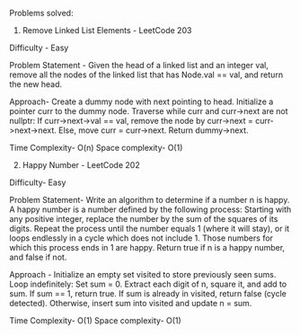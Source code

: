 Problems solved:

1. Remove Linked List Elements - LeetCode 203

Difficulty - Easy 

Problem Statement - 
Given the head of a linked list and an integer val, remove all the nodes of the linked list that has Node.val == val, and return the new head.

Approach- 
Create a dummy node with next pointing to head.
Initialize a pointer curr to the dummy node.
Traverse while curr and curr->next are not nullptr:
    If curr->next->val == val, remove the node by curr->next = curr->next->next.
    Else, move curr = curr->next.
Return dummy->next.

Time Complexity- O(n)
Space complexity- O(1)

2. Happy Number - LeetCode 202

Difficulty- Easy

Problem Statement- 
Write an algorithm to determine if a number n is happy.
A happy number is a number defined by the following process:
    Starting with any positive integer, replace the number by the sum of the squares of its digits.
    Repeat the process until the number equals 1 (where it will stay), or it loops endlessly in a cycle which does not include 1.
    Those numbers for which this process ends in 1 are happy.
Return true if n is a happy number, and false if not.

Approach - 
Initialize an empty set visited to store previously seen sums.
Loop indefinitely:
    Set sum = 0.
    Extract each digit of n, square it, and add to sum.
    If sum == 1, return true.
    If sum is already in visited, return false (cycle detected).
    Otherwise, insert sum into visited and update n = sum.

Time Complexity- O(1)
Space complexity- O(1)
